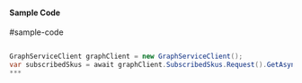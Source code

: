 #### Sample Code
#sample-code 

```C#

GraphServiceClient graphClient = new GraphServiceClient();
var subscribedSkus = await graphClient.SubscribedSkus.Request().GetAsync();
*** 

```
